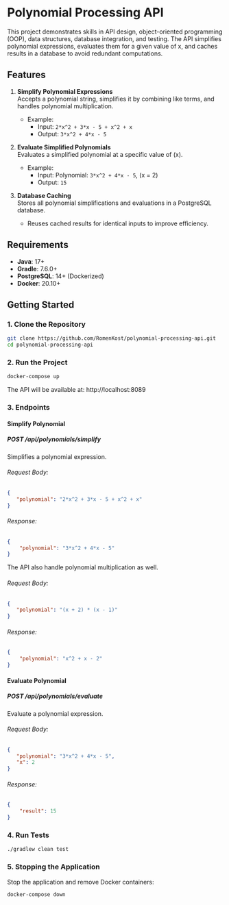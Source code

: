 # Polynomial Processing API

This project demonstrates skills in API design, object-oriented programming (OOP), data structures, database integration, and testing. The API simplifies polynomial expressions, evaluates them for a given value of x, and caches results in a database to avoid redundant computations.

## Features

1. **Simplify Polynomial Expressions**  
   Accepts a polynomial string, simplifies it by combining like terms, and handles polynomial multiplication.
    - Example:
        - Input: `2*x^2 + 3*x - 5 + x^2 + x`
        - Output: `3*x^2 + 4*x - 5`

2. **Evaluate Simplified Polynomials**  
   Evaluates a simplified polynomial at a specific value of \(x\).
    - Example:
        - Input: Polynomial: `3*x^2 + 4*x - 5`, \(x = 2\)
        - Output: `15`

3. **Database Caching**  
   Stores all polynomial simplifications and evaluations in a PostgreSQL database.
    - Reuses cached results for identical inputs to improve efficiency.

## Requirements

- **Java**: 17+
- **Gradle**: 7.6.0+
- **PostgreSQL**: 14+ (Dockerized)
- **Docker**: 20.10+

## Getting Started

### 1. Clone the Repository
```bash
git clone https://github.com/RomenKost/polynomial-processing-api.git
cd polynomial-processing-api 
```
### 2. Run the Project
```bash
docker-compose up 
```
The API will be available at: http://localhost:8089
### 3. Endpoints
#### Simplify Polynomial
##### POST /api/polynomials/simplify

Simplifies a polynomial expression.

###### Request Body:
```json
{
   "polynomial": "2*x^2 + 3*x - 5 + x^2 + x"
}
```
###### Response:
```json
{
    "polynomial": "3*x^2 + 4*x - 5"
}
```
The API also handle polynomial multiplication as well.
###### Request Body:
```json
{
   "polynomial": "(x + 2) * (x - 1)"
}
```
###### Response:
```json
{
    "polynomial": "x^2 + x - 2"
}
```
#### Evaluate Polynomial
##### POST /api/polynomials/evaluate

Evaluate a polynomial expression.

###### Request Body:
```json
{
   "polynomial": "3*x^2 + 4*x - 5",
   "x": 2
}
```
###### Response:
```json
{
    "result": 15
}
```
### 4. Run Tests
```bash
./gradlew clean test
```
### 5. Stopping the Application
Stop the application and remove Docker containers:
```bash
docker-compose down
```



